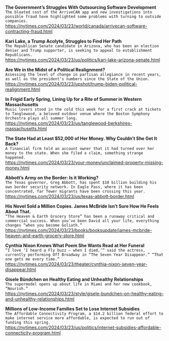 **The Government’s Struggles With Outsourcing Software Development**\
`The bloated cost of the ArriveCAN app and new investigations into possible fraud have highlighted some problems with turning to outside companies.`\
https://nytimes.com/2024/03/23/world/canada/arrivecan-software-contracting-fraud.html

**Kari Lake, a Trump Acolyte, Struggles to Find Her Path**\
`The Republican Senate candidate in Arizona, who has been an election denier and Trump supporter, is seeking to appeal to establishment Republicans.`\
https://nytimes.com/2024/03/23/us/politics/kari-lake-arizona-senate.html

**Are We in the Midst of a Political Realignment?**\
`Assessing the level of change in partisan allegiance in recent years, as well as the president’s numbers since the State of the Union.`\
https://nytimes.com/2024/03/23/upshot/trump-biden-political-realignment.html

**In Frigid Early Spring, Lining Up for a Rite of Summer in Western Massachusetts**\
`Music lovers stood in the cold this week for a first crack at tickets to Tanglewood, a beloved outdoor venue where the Boston Symphony Orchestra plays all summer long.`\
https://nytimes.com/2024/03/23/us/tanglewood-berkshires-massachusetts.html

**The State Had at Least $52,000 of Her Money. Why Couldn’t She Get It Back?**\
`A financial firm told an account owner that it had turned over her money to the state. When she filed a claim, something strange happened.`\
https://nytimes.com/2024/03/23/your-money/unclaimed-property-missing-money.html

**Abbott’s Army on the Border: Is it Working?**\
`The Texas governor, Greg Abbott, has spent $10 billion building his own border security network. In Eagle Pass, where it has been concentrated, far fewer migrants have been crossing this year.`\
https://nytimes.com/2024/03/23/us/texas-abbott-border.html

**His Novel Sold a Million Copies. James McBride Isn’t Sure How He Feels About That.**\
`“The Heaven & Earth Grocery Store” has been a runaway critical and commercial success. When you’ve been David all your life, everything changes “when you become Goliath.”`\
https://nytimes.com/2024/03/23/books/booksupdate/james-mcbride-heaven-and-earth-grocery-store.html

**Cynthia Nixon Knows What Poem She Wants Read at Her Funeral**\
`“I love ‘I heard a Fly buzz — when I died,’” said the actress, currently performing Off Broadway in “The Seven Year Disappear.” “That one gets me every time.”`\
https://nytimes.com/2024/03/23/theater/cynthia-nixon-seven-year-disappear.html

**Gisele Bündchen on Healthy Eating and Unhealthy Relationships**\
`The supermodel opens up about life in Miami and her new cookbook, “Nourish.”`\
https://nytimes.com/2024/03/23/style/gisele-bundchen-on-healthy-eating-and-unhealthy-relationships.html

**Millions of Low-Income Families Set to Lose Internet Subsidies**\
`The Affordable Connectivity Program, a $14.2 billion federal effort to make internet service more affordable, is expected to run out of funding this spring.`\
https://nytimes.com/2024/03/23/us/politics/internet-subsidies-affordable-connecticity-program.html

